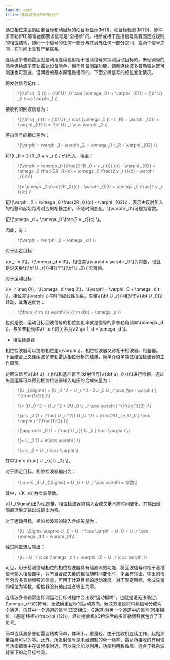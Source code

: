 ```yaml
---
layout: post
title: 连续波信号的相位分析
---
```


通过相位差区别固定目标和动目标的动目标显示(MTI)、动目标检测(MTD)、脉冲多普勒(PD)等雷达都要求信号是“全相参”的。相参或相干是指信号具有固定或规则的相位结构，即同一个信号的任何一部分与其另外任何一部分之间，或两个信号之间，在时间上具有严格联系。

连续波多普勒雷达就是利用连续辐射相干振荡信号来探测运动目标的，未经调频的简单连续波多普勒雷达设备简单，但不具备测距功能，调频连续波多普勒雷达既可测速也可测速，但两者的基本原理是相同的。下面分析信号的相位变化情况。

将发射信号记作：

>\\({\bf u} _0 (t) = {\bf U} _0 \cos (\omega _0 t + \varphi _{01}) = {\bf U} _0 \cos \varphi _1 \\)

接收到的回波信号为：

>\\({\bf u} _r (t) = {\bf U} _r \cos [\omega _0 (t - t _R) + \varphi _{01} + \varphi _{02}] = {\bf U} _r \cos \varphi _2 \\)

差拍信号的相位差为：

>\\(\varphi = \varphi _1 - \varphi _2 = \omega _0 t _R - \varphi _{02} \\)

将\\(t _R = 2 (R _0 + v _r t) / c\\)代入，得到：

>\\(\varphi = \omega _0 [\frac{2 (R _0 + v _r t)}{ c}] - \varphi _{02} = \omega _0 \frac{2R _0}{c} + \omega _0 \frac{2 v _r t}{c} - \varphi _{02}\\)

>\\(= \omega _0 \frac{2R _0}{c} - \varphi _{02} + \omega _0 \frac{2 v _r t}{c} \\)

记\\(\varphi _0 = \omega _0 \frac{2R _0}{c} - \varphi _{02}\\)，表示由反射引入的相移和起始距离对应的相移之和，不随时间变化，\\(\varphi _0\\)可视为常数。

记\\(\omega _d = \omega _0 \frac{2 v _r}{c} \\)。

因此，有：

>\\(\varphi = \varphi _0 + \omega _d t \\)

对于固定目标：

\\(v _r = 0\\)，\\(\omega _d = 0\\)，相位差\\(\varphi = \varphi _0 \\)为常数，也就是说矢量\\({\bf U _r}\\)相对于\\({\bf U _0}\\)无转动。

对于运动目标：

\\(v _r \neq 0\\)，\\(\omega _d \neq 0\\)，\\(\varphi = \varphi _0 + \omega _d t \\)，相位差\\(\varphi \\)与时间成线性关系，矢量\\({\bf U _r}\\)相对于\\({\bf U _0}\\)转动，其角速度为：

>\\(\frac{ {\rm d} \varphi }{ {\rm d}t} = \omega _d \\)

也就是说，运动目标回波信号的相位变化率就是信号的多普勒角频率\\(\omega _d \\)，与多普勒频移\\(f _d \\)的关系为\\(2 \pi f _d = \omega _d \\)。

+ 相位检波器

相位检波器可以提取相位差\\(\varphi \\)，相位检波器又称相干检波器、相鉴器。下面结合上文连续波多普勒雷达相位分析的结果，简单介绍单端式相位检波器的工作原理。

对回波信号\\({\bf u} _r (t)\\)和基准信号(发射信号)\\({\bf u} _0 (t)\\)进行检相，通过矢量运算可以得到相位检波器输入电压的合成矢量为：

>\\(U _{\Sigma} = [U _0 ^2 + U _r ^2 - 2U _0 U _r \cos (\pi - \varphi) ] ^{\frac{1}{2} }\\)

>\\(= (U _0 ^2 + U _r ^2 + 2U _0 U _r \cos \varphi ) ^{\frac{1}{2} }\\)

>\\(= U _0 (1 + \frac{ U _r ^2}{ U _0 ^2} + \frac{2U _r}{ U _0 } \cos \varphi ) ^{\frac{1}{2} }\\)

>\\(\approx U _0 (1 + \frac{ U _r}{ U _0 } \cos \varphi ) \\)

>\\(= U _0 (1 + m\cos \varphi ) \\)

>\\(= U _0 + U _r \cos \varphi \\)

其中\\(m = \frac{ U _r}{ U _0} \\)。

对于固定目标，相位检波器输出为：

>\\( u = K _d U _{\Sigma} = U _0 + U _r \cos \varphi = 常数\\)

其中，\\(K _d\\)为检波常数。

\\(U _\Sigma\\)出为恒定量，相位检波器的输入合成矢量不随时间变化，其输出经隔直流后无输出或输出为零。

对于运动目标，相位检波器的输入合成矢量为：

>\\(U _\Sigma \approx U _0 + U _r \cos \varphi = U _0 + U _r \cos (\omega _d t + \varphi _0)\\)

经过隔直流后输出：

>\\(u = U _r \cos (\omega _d t + \varphi _0) = U _r \cos \varphi \\)

可见，用于检测信号相位的相位检波器具有隔直流的功能，将回波信号和相干基准信号输入相检器中，只有当合成矢量的相位随时间变化时，才会有输出，输出的信号包含多普勒频移的信息，可用于计算目标的运动速度。对于固定目标，合成矢量的相位为常数，相检器没有输出或者输出为零。

连续波多普勒雷达探测运动目标过程中会出现“运动模糊”，也就是说无法确定\\(\omega _d \\)的符号，无法确定目标的运动方向。解决方法是将中频信号分成两个通道，将其中一个通道的信号(正交相位，Q通道)对另一个通道中的信号(同相相位，I通道)移相\\(\frac{\pi }{2}\\)，经过接收机I/Q检波后的多普勒频移就包含了正负号。

简单连续波多普勒雷达结构简单，体积小，重量轻，由于接收机连续工作，起始测量距离可以为零。此外，所发射信号是未经调制的单一频率，雷达所接收的有用信号功率都集中在该频率附近，可以完全加以利用，功率利用系数高，适合于强杂波背景下的动目标检测。
